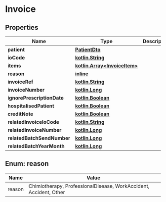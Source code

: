 # Invoice

## Properties
Name | Type | Description | Notes
------------ | ------------- | ------------- | -------------
**patient** | [**PatientDto**](PatientDto.md) |  |  [optional]
**ioCode** | [**kotlin.String**](.md) |  |  [optional]
**items** | [**kotlin.Array&lt;InvoiceItem&gt;**](InvoiceItem.md) |  | 
**reason** | [**inline**](#ReasonEnum) |  |  [optional]
**invoiceRef** | [**kotlin.String**](.md) |  |  [optional]
**invoiceNumber** | [**kotlin.Long**](.md) |  |  [optional]
**ignorePrescriptionDate** | [**kotlin.Boolean**](.md) |  | 
**hospitalisedPatient** | [**kotlin.Boolean**](.md) |  | 
**creditNote** | [**kotlin.Boolean**](.md) |  | 
**relatedInvoiceIoCode** | [**kotlin.String**](.md) |  |  [optional]
**relatedInvoiceNumber** | [**kotlin.Long**](.md) |  |  [optional]
**relatedBatchSendNumber** | [**kotlin.Long**](.md) |  |  [optional]
**relatedBatchYearMonth** | [**kotlin.Long**](.md) |  |  [optional]

<a name="ReasonEnum"></a>
## Enum: reason
Name | Value
---- | -----
reason | Chimiotherapy, ProfessionalDisease, WorkAccident, Accident, Other
